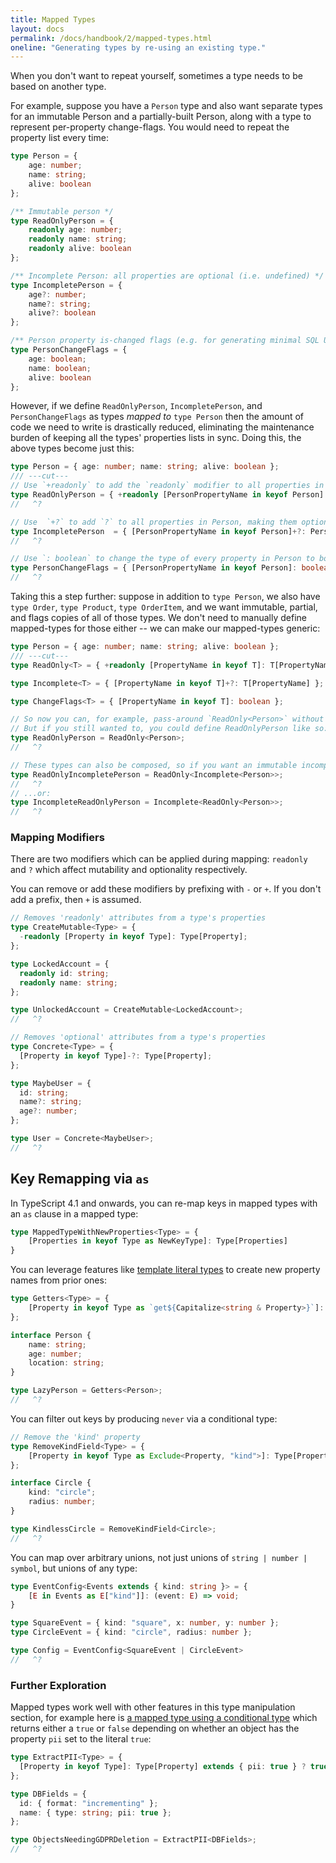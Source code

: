 ```yaml
---
title: Mapped Types
layout: docs
permalink: /docs/handbook/2/mapped-types.html
oneline: "Generating types by re-using an existing type."
---
```


When you don't want to repeat yourself, sometimes a type needs to be based on another type.

For example, suppose you have a `Person` type and also want separate types for an immutable Person and a partially-built Person, along with a type to represent per-property change-flags. You would need to repeat the property list every time:

```ts twoslash
type Person = {
    age: number;
    name: string;
    alive: boolean
};

/** Immutable person */
type ReadOnlyPerson = {
    readonly age: number;
    readonly name: string;
    readonly alive: boolean
};

/** Incomplete Person: all properties are optional (i.e. undefined) */
type IncompletePerson = {
    age?: number;
    name?: string;
    alive?: boolean
};

/** Person property is-changed flags (e.g. for generating minimal SQL UPDATE statements)  */
type PersonChangeFlags = {
    age: boolean;
    name: boolean;
    alive: boolean
};
```

However, if we define `ReadOnlyPerson`, `IncompletePerson`, and `PersonChangeFlags` as types _mapped to_ `type Person` then the amount of code we need to write is drastically reduced, eliminating the maintenance burden of keeping all the types' properties lists in sync. Doing this, the above types become just this:

```ts twoslash
type Person = { age: number; name: string; alive: boolean };
/// ---cut---
// Use `+readonly` to add the `readonly` modifier to all properties in Person:
type ReadOnlyPerson = { +readonly [PersonPropertyName in keyof Person]: Person[PersonPropertyName] };
//   ^?

// Use  `+?` to add `?` to all properties in Person, making them optional (i.e. maybe-undefined):
type IncompletePerson  = { [PersonPropertyName in keyof Person]+?: Person[PersonPropertyName] };
//   ^?

// Use `: boolean` to change the type of every property in Person to boolean:
type PersonChangeFlags = { [PersonPropertyName in keyof Person]: boolean };
//   ^?
```

Taking this a step further: suppose in addition to `type Person`, we also have `type Order`, `type Product`, `type OrderItem`, and we want immutable, partial, and flags copies of all of those types. We don't need to manually define mapped-types for those either -- we can make our mapped-types generic:

```ts twoslash
type Person = { age: number; name: string; alive: boolean };
/// ---cut---
type ReadOnly<T> = { +readonly [PropertyName in keyof T]: T[PropertyName] };

type Incomplete<T> = { [PropertyName in keyof T]+?: T[PropertyName] };

type ChangeFlags<T> = { [PropertyName in keyof T]: boolean };

// So now you can, for example, pass-around `ReadOnly<Person>` without needing to define `type ReadOnlyPerson`.
// But if you still wanted to, you could define ReadOnlyPerson like so:
type ReadOnlyPerson = ReadOnly<Person>;
//   ^?

// These types can also be composed, so if you want an immutable incomplete Person you can do this:
type ReadOnlyIncompletePerson = ReadOnly<Incomplete<Person>>;
//   ^?
// ...or:
type IncompleteReadOnlyPerson = Incomplete<ReadOnly<Person>>;
//   ^?
```

### Mapping Modifiers

There are two modifiers which can be applied during mapping: `readonly` and `?` which affect mutability and optionality respectively.

You can remove or add these modifiers by prefixing with `-` or `+`. If you don't add a prefix, then `+` is assumed.

```ts twoslash
// Removes 'readonly' attributes from a type's properties
type CreateMutable<Type> = {
  -readonly [Property in keyof Type]: Type[Property];
};

type LockedAccount = {
  readonly id: string;
  readonly name: string;
};

type UnlockedAccount = CreateMutable<LockedAccount>;
//   ^?
```

```ts twoslash
// Removes 'optional' attributes from a type's properties
type Concrete<Type> = {
  [Property in keyof Type]-?: Type[Property];
};

type MaybeUser = {
  id: string;
  name?: string;
  age?: number;
};

type User = Concrete<MaybeUser>;
//   ^?
```

## Key Remapping via `as`

In TypeScript 4.1 and onwards, you can re-map keys in mapped types with an `as` clause in a mapped type:

```ts
type MappedTypeWithNewProperties<Type> = {
    [Properties in keyof Type as NewKeyType]: Type[Properties]
}
```

You can leverage features like [template literal types](/docs/handbook/2/template-literal-types.html) to create new property names from prior ones:

```ts twoslash
type Getters<Type> = {
    [Property in keyof Type as `get${Capitalize<string & Property>}`]: () => Type[Property]
};

interface Person {
    name: string;
    age: number;
    location: string;
}

type LazyPerson = Getters<Person>;
//   ^?
```

You can filter out keys by producing `never` via a conditional type:

```ts twoslash
// Remove the 'kind' property
type RemoveKindField<Type> = {
    [Property in keyof Type as Exclude<Property, "kind">]: Type[Property]
};

interface Circle {
    kind: "circle";
    radius: number;
}

type KindlessCircle = RemoveKindField<Circle>;
//   ^?
```

You can map over arbitrary unions, not just unions of `string | number | symbol`, but unions of any type:

```ts twoslash
type EventConfig<Events extends { kind: string }> = {
    [E in Events as E["kind"]]: (event: E) => void;
}

type SquareEvent = { kind: "square", x: number, y: number };
type CircleEvent = { kind: "circle", radius: number };

type Config = EventConfig<SquareEvent | CircleEvent>
//   ^?
```

### Further Exploration

Mapped types work well with other features in this type manipulation section, for example here is [a mapped type using a conditional type](/docs/handbook/2/conditional-types.html) which returns either a `true` or `false` depending on whether an object has the property `pii` set to the literal `true`:

```ts twoslash
type ExtractPII<Type> = {
  [Property in keyof Type]: Type[Property] extends { pii: true } ? true : false;
};

type DBFields = {
  id: { format: "incrementing" };
  name: { type: string; pii: true };
};

type ObjectsNeedingGDPRDeletion = ExtractPII<DBFields>;
//   ^?
```
